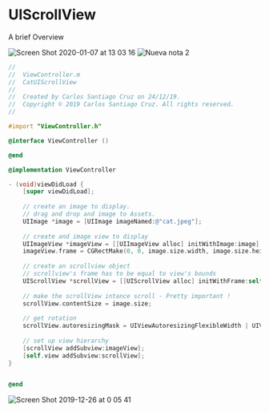 # UIScrollView
A brief Overview

![Screen Shot 2020-01-07 at 13 03 16](https://user-images.githubusercontent.com/24994818/71921261-23706500-314e-11ea-83ad-502d5e515651.png)
![Nueva nota 2](https://user-images.githubusercontent.com/24994818/71921082-bceb4700-314d-11ea-9c12-5a73264dab27.png)

```objective-c
//
//  ViewController.m
//  CatUIScrollView
//
//  Created by Carlos Santiago Cruz on 24/12/19.
//  Copyright © 2019 Carlos Santiago Cruz. All rights reserved.
//

#import "ViewController.h"

@interface ViewController ()

@end

@implementation ViewController

- (void)viewDidLoad {
    [super viewDidLoad];
    
    // create an image to display.
    // drag and drop and image to Assets.
    UIImage *image = [UIImage imageNamed:@"cat.jpeg"];
    
    // create and image view to display
    UIImageView *imageView = [[UIImageView alloc] initWithImage:image];
    imageView.frame = CGRectMake(0, 0, image.size.width, image.size.height);
    
    // create an scrollview object
    // scrollview's frame has to be equal to view's bounds
    UIScrollView *scrollView = [[UIScrollView alloc] initWithFrame:self.view.bounds];
    
    // make the scrollView intance scroll - Pretty important !
    scrollView.contentSize = image.size;
    
    // get rotation
    scrollView.autoresizingMask = UIViewAutoresizingFlexibleWidth | UIViewAutoresizingFlexibleHeight;
    
    // set up view hierarchy
    [scrollView addSubview:imageView];
    [self.view addSubview:scrollView];
}


@end
```

![Screen Shot 2019-12-26 at 0 05 41](https://user-images.githubusercontent.com/24994818/71460927-7bcd5d00-2773-11ea-93c6-6f8bed045ebc.png)

